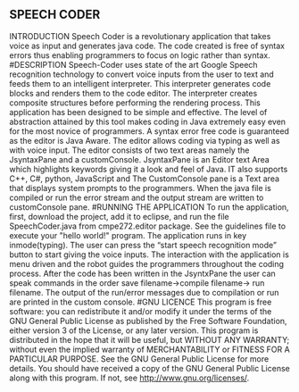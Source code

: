 SPEECH CODER
---------------------------------------------------------------------
INTRODUCTION
Speech Coder is a revolutionary application that takes voice as input
and generates java code. The code created is free of syntax errors
thus enabling programmers to focus on logic rather than syntax.
#DESCRIPTION
Speech-Coder uses state of the art Google Speech recognition
technology to convert voice inputs from the user to text and feeds
them to an intelligent interpreter. This interpreter generates code
blocks and renders them to the code editor. The interpreter creates
composite structures before performing the rendering process. This
application has been designed to be simple and effective. The level
of abstraction attained by this tool makes coding in Java extremely
easy even for the most novice of programmers. A syntax error free
code is guaranteed as the editor is Java Aware. The editor allows
coding via typing as well as with voice input.
The editor consists of two text areas namely the JsyntaxPane and a
customConsole. JsyntaxPane is an Editor text Area which highlights
keywords giving it a look and feel of Java. IT also supports C++, C#,
python, JavaScript and The CustomConsole pane is a Text area that
displays system prompts to the programmers. When the java file is
compiled or run the error stream and the output stream are written to
customConsole pane.
#RUNNING THE APPLICATION
To run the application, first, download the project, add it to eclipse,
and run the file SpeechCoder.java from cmpe272.editor package.
See the guidelines file to execute your "hello world!" program.
The application runs in key inmode(typing). The user can press the
“start speech recognition mode” button to start giving the voice
inputs. The interaction with the application is menu driven and the
robot guides the programmers throughout the coding process. After the
code has been written in the JsyntxPane the user can speak commands
in the order save filename->compile filename-> run filename. The
output of the run/error messages due to compilation or run are
printed in the custom console.
#GNU LICENCE
This program is free software: you can redistribute it and/or
modify
it under the terms of the GNU General Public License as published
by
the Free Software Foundation, either version 3 of the License, or
any later version.
This program is distributed in the hope that it will be useful,
but WITHOUT ANY WARRANTY; without even the implied warranty of
MERCHANTABILITY or FITNESS FOR A PARTICULAR PURPOSE. See the
GNU General Public License for more details.
You should have received a copy of the GNU General Public License
along with this program. If not, see
<http://www.gnu.org/licenses/>.
